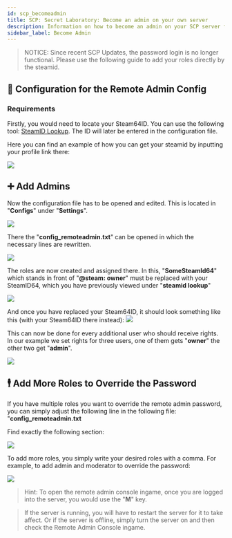 ```yaml
---
id: scp_becomeadmin
title: SCP: Secret Laboratory: Become an admin on your own server
description: Information on how to become an admin on your SCP server from ZAP-Hosting.com - ZAP-Hosting.com documentation
sidebar_label: Become Admin
---
```


> NOTICE: Since recent SCP Updates, the password login is no longer functional. Please use the following guide to add your roles directly by the steamid. 

##  📃 Configuration for the Remote Admin Config

### Requirements

Firstly, you would need to locate your Steam64ID.
You can use the following tool: [SteamID Lookup](https://steamid.io/lookup).
The ID will later be entered in the configuration file.

Here you can find an example of how you can get your steamid by inputting your profile link there:

![](https://screensaver01.zap-hosting.com/index.php/s/yPeWAQAGAiHRSKM/preview)

## ➕ Add Admins

Now the configuration file has to be opened and edited.
This is located in "**Configs**" under "**Settings**".

![](https://screensaver01.zap-hosting.com/index.php/s/oH5YB7tsGCfaZcs/preview)

There the "**config_remoteadmin.txt**" can be opened in which the necessary lines are rewritten.

![](https://screensaver01.zap-hosting.com/index.php/s/tBZofytXqRBrGSp/preview)

The roles are now created and assigned there.
In this, "**SomeSteamId64**" which stands in front of "**@steam: owner**" must be replaced with your SteamID64, which you have previously viewed under "**steamid lookup**"

![](https://screensaver01.zap-hosting.com/index.php/s/stbApKLcs9x3tDF/preview)

And once you have replaced your Steam64ID, it should look something like this (with your Steam64ID there instead):
![](https://screensaver01.zap-hosting.com/index.php/s/6zHMtDXiopC72Z9/preview)

This can now be done for every additional user who should receive rights.
In our example we set rights for three users, one of them gets "**owner**" the other two get "**admin**".

![](https://screensaver01.zap-hosting.com/index.php/s/dpGCZcszyGGc3XR/preview)

## 🕴️ Add More Roles to Override the Password

If you have multiple roles you want to override the remote admin password, you can simply adjust the following line in the following file:
"**config_remoteadmin.txt**

Find exactly the following section: 

![](https://screensaver01.zap-hosting.com/index.php/s/cX33xRnPZA2tn9z/preview)

To add more roles, you simply write your desired roles with a comma.
For example, to add admin and moderator to override the password:

![](https://screensaver01.zap-hosting.com/index.php/s/TmQHGLaTKZnj4fD/preview)

> Hint: To open the remote admin console ingame, once you are logged into the server, you would use the "**M**" key. 

> If the server is running, you will have to restart the server for it to take affect. Or if the server is offline, simply turn the server on and then check the Remote Admin Console ingame.
